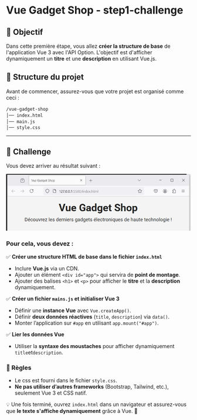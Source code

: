 # Vue Gadget Shop - step1-challenge

## 🎯 Objectif

Dans cette première étape, vous allez **créer la structure de base** de l'application Vue 3 avec l'API Option. L'objectif est d'afficher dynamiquement un **titre** et une **description** en utilisant Vue.js.

## 📂 Structure du projet

Avant de commencer, assurez-vous que votre projet est organisé comme ceci :

```bash
/vue-gadget-shop
│── index.html
│── main.js
│── style.css
```

---

## 🚀 Challenge

Vous devez arriver au résultat suivant :

![Résultat](images/step1-challenge.png "Résultat")

### Pour cela, vous devez :

✅ **Créer une structure HTML de base dans le fichier `index.html`**

- Inclure **Vue.js** via un CDN.
- Ajouter un élément `<div id="app">` qui servira de **point de montage**.
- Ajouter des balises `<h1>` et `<p>` pour afficher le **titre** et la **description** dynamiquement.

✅ **Créer un fichier **`mains.js`** et initialiser Vue 3**

- Définir une **instance Vue** avec `Vue.createApp()`.
- Définir **deux données réactives** (`title`, `description`) via `data()`.
- Monter l’application sur `#app` en utilisant `app.mount("#app")`.

✅ **Lier les données Vue**

- Utiliser la **syntaxe des moustaches** pour afficher dynamiquement `title`et`description`.

### 📌 Règles

- Le css est fourni dans le fichier `style.css`.
- **Ne pas utiliser d’autres frameworks** (Bootstrap, Tailwind, etc.), seulement Vue 3 et CSS natif.

💡 Une fois terminé, ouvrez `index.html` dans un navigateur et assurez-vous que **le texte s'affiche dynamiquement** grâce à Vue. 🎉
